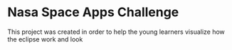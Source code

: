 # Nasa Space Apps Challenge 

This project was created in order to help the young learners visualize how the eclipse work and look

